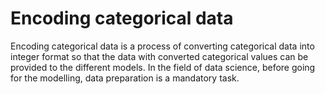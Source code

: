 <h1>Encoding categorical data</h1>
<p>
Encoding categorical data is a process of converting categorical data into integer format so that the data with converted categorical values can be provided to the different models. In the field of data science, before going for the modelling, data preparation is a mandatory task.
</p>
